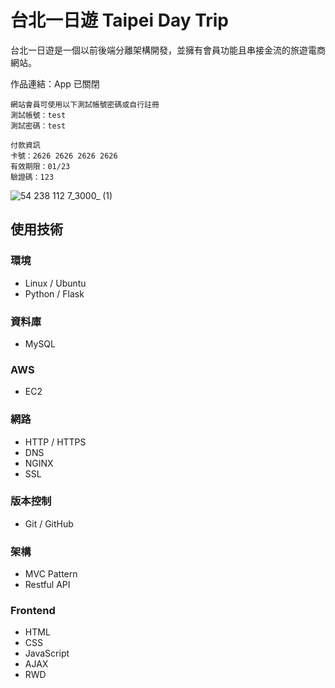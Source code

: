 ﻿# 台北一日遊 Taipei Day Trip

台北一日遊是一個以前後端分離架構開發，並擁有會員功能且串接金流的旅遊電商網站。

作品連結：App 已關閉

```
網站會員可使用以下測試帳號密碼或自行註冊
測試帳號：test
測試密碼：test

付款資訊
卡號：2626 2626 2626 2626
有效期限：01/23
驗證碼：123
```

![54 238 112 7_3000_ (1)](https://user-images.githubusercontent.com/98375601/212477624-e130243c-1947-4df4-8a0e-42ee584affe7.png)


## 使用技術
### 環境
 - Linux / Ubuntu
 - Python / Flask
### 資料庫
 - MySQL
### AWS
 - EC2
### 網路
 - HTTP / HTTPS
 - DNS
 - NGINX
 - SSL
### 版本控制
 -  Git / GitHub
### 架構
 - MVC Pattern
 - Restful API
### Frontend
 - HTML
 - CSS
 - JavaScript
 - AJAX
 - RWD
